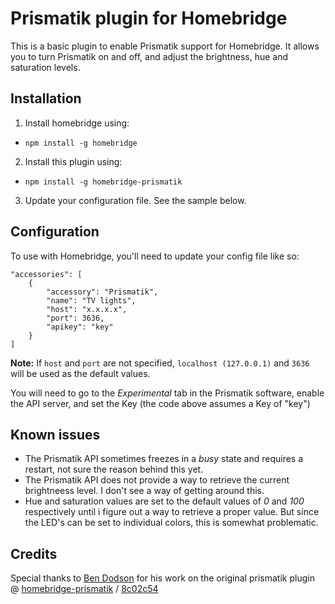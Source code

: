 # Prismatik plugin for Homebridge

This is a basic plugin to enable Prismatik support for Homebridge. It allows you to turn Prismatik on and off, and adjust the brightness, hue and saturation levels.

## Installation

1. Install homebridge using: 
  * `npm install -g homebridge`

2. Install this plugin using:
  * `npm install -g homebridge-prismatik`

3. Update your configuration file. See the sample below.

## Configuration

To use with Homebridge, you'll need to update your config file like so:

	"accessories": [
        {
            "accessory": "Prismatik",
            "name": "TV lights",
            "host": "x.x.x.x",
            "port": 3636,
            "apikey": "key"
        }
    ]

**Note:** If `host` and `port` are not specified, `localhost (127.0.0.1)` and `3636` will be used as the default values.

You will need to go to the _Experimental_ tab in the Prismatik software, enable the API server, and set the Key (the code above assumes a Key of "key")


## Known issues

* The Prismatik API sometimes freezes in a _busy_ state and requires a restart, not sure the reason behind this yet.
* The Prismatik API does not provide a way to retrieve the current brightneess level. I don't see a way of getting around this.
* Hue and saturation values are set to the default values of _0_ and _100_ respectively until i figure out a way to retrieve a proper value. But since the LED's can be set to individual colors, this is somewhat problematic.


## Credits

Special thanks to [Ben Dodson](https://github.com/bendodson/) for his work on the original prismatik plugin @ [homebridge-prismatik](https://github.com/bendodson/homebridge-prismatik) /  [8c02c54](https://github.com/bendodson/homebridge-prismatik/commit/8c02c542e540934ef62a6c90eead72a1c811f30c)